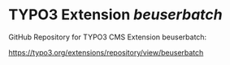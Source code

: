 # TYPO3 Extension *beuserbatch*

GitHub Repository for TYPO3 CMS Extension beuserbatch:

https://typo3.org/extensions/repository/view/beuserbatch
